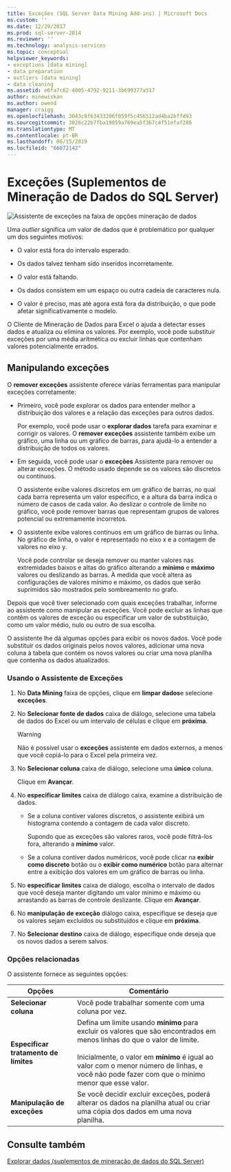 ```yaml
---
title: Exceções (SQL Server Data Mining Add-ins) | Microsoft Docs
ms.custom: ''
ms.date: 12/29/2017
ms.prod: sql-server-2014
ms.reviewer: ''
ms.technology: analysis-services
ms.topic: conceptual
helpviewer_keywords:
- exceptions [data mining]
- data preparation
- outliers [data mining]
- data cleaning
ms.assetid: e6fa7c62-4005-4792-9211-3b699377a517
author: minewiskan
ms.author: owend
manager: craigg
ms.openlocfilehash: 3043c8f63433396f059f5c456512ad4ba2bffd93
ms.sourcegitcommit: 3026c22b7fba19059a769ea5f367c4f51efaf286
ms.translationtype: MT
ms.contentlocale: pt-BR
ms.lasthandoff: 06/15/2019
ms.locfileid: "66072142"
---
```

# <a name="outliers-sql-server-data-mining-add-ins"></a>Exceções (Suplementos de Mineração de Dados do SQL Server)
  ![Assistente de exceções na faixa de opções mineração de dados](media/dmc-outliers.gif "Assistente de exceções na faixa de opções mineração de dados")  
  
 Uma *outlier* significa um valor de dados que é problemático por qualquer um dos seguintes motivos:  
  
-   O valor está fora do intervalo esperado.  
  
-   Os dados talvez tenham sido inseridos incorretamente.  
  
-   O valor está faltando.  
  
-   Os dados consistem em um espaço ou outra cadeia de caracteres nula.  
  
-   O valor é preciso, mas até agora está fora da distribuição, o que pode afetar significativamente o modelo.  
  
 O Cliente de Mineração de Dados para Excel o ajuda a detectar esses dados e atualiza ou elimina os valores. Por exemplo, você pode substituir exceções por uma média aritmética ou excluir linhas que contenham valores potencialmente errados.  
  
## <a name="handling-outliers"></a>Manipulando exceções  
 O **remover exceções** assistente oferece várias ferramentas para manipular exceções corretamente:  
  
-   Primeiro, você pode explorar os dados para entender melhor a distribuição dos valores e a relação das exceções para outros dados.  
  
     Por exemplo, você pode usar o **explorar dados** tarefa para examinar e corrigir os valores. O **remover exceções** assistente também exibe um gráfico, uma linha ou um gráfico de barras, para ajudá-lo a entender a distribuição de todos os valores.  
  
-   Em seguida, você pode usar o **exceções** Assistente para remover ou alterar exceções. O método usado depende se os valores são discretos ou contínuos.  
  
     O assistente exibe valores discretos em um gráfico de barras, no qual cada barra representa um valor específico, e a altura da barra indica o número de casos de cada valor. Ao deslizar o controle de limite no gráfico, você pode remover barras que representam grupos de valores potencial ou extremamente incorretos.  
  
-   O assistente exibe valores contínuos em um gráfico de barras ou linha. No gráfico de linha, o valor é representado no eixo x e a contagem de valores no eixo y.  
  
     Você pode controlar se deseja remover ou manter valores nas extremidades baixos e altas do gráfico alterando a **mínimo** e **máximo** valores ou deslizando as barras. À medida que você altera as configurações de valores mínimo e máximo, os dados que serão suprimidos são mostrados pelo sombreamento no grafo.  
  
 Depois que você tiver selecionado com quais exceções trabalhar, informe ao assistente como manipular as exceções. Você pode excluir as linhas que contêm os valores de exceção ou especificar um valor de substituição, como um valor médio, nulo ou outro de sua escolha.  
  
 O assistente lhe dá algumas opções para exibir os novos dados. Você pode substituir os dados originais pelos novos valores, adicionar uma nova coluna à tabela que contém os novos valores ou criar uma nova planilha que contenha os dados atualizados.  
  
### <a name="using-the-outlier-wizard"></a>Usando o Assistente de Exceções  
  
1.  No **Data Mining** faixa de opções, clique em **limpar dados**e selecione **exceções**.  
  
2.  No **Selecionar fonte de dados** caixa de diálogo, selecione uma tabela de dados do Excel ou um intervalo de células e clique em **próxima**.  
  
    > [!WARNING]  
    >  Não é possível usar o **exceções** assistente em dados externos, a menos que você copiá-lo para o Excel pela primeira vez.  
  
3.  No **Selecionar coluna** caixa de diálogo, selecione uma **único** coluna.  
  
     Clique em **Avançar**.  
  
4.  No **especificar limites** caixa de diálogo caixa, examine a distribuição de dados.  
  
    -   Se a coluna contiver valores discretos, o assistente exibirá um histograma contendo a contagem de cada valor discreto.  
  
         Supondo que as exceções são valores raros, você pode filtrá-los fora, alterando a **mínimo** valor.  
  
    -   Se a coluna contiver dados numéricos, você pode clicar na **exibir como discreto** botão ou o **exibir como numérico** botão para alternar entre a exibição dos valores em um gráfico de barras ou linha.  
  
5.  No **especificar limites** caixa de diálogo, escolha o intervalo de dados que você deseja manter digitando um valor mínimo e máximo ou arrastando as barras de controle deslizante. Clique em **Avançar**.  
  
6.  No **manipulação de exceção** diálogo caixa, especifique se deseja que os valores sejam excluídos ou substituídos e clique em **próxima**.  
  
7.  No **Selecionar destino** caixa de diálogo, especifique onde deseja que os novos dados a serem salvos.  
  
### <a name="related-options"></a>Opções relacionadas  
 O assistente fornece as seguintes opções:  
  
|**Opções**|**Comentário**|  
|-----------------|-----------------|  
|**Selecionar coluna**|Você pode trabalhar somente com uma coluna por vez.|  
|**Especificar tratamento de limites**|Defina um limite usando **mínimo** para excluir os valores que são encontrados em menos linhas do que o valor de limite.<br /><br /> Inicialmente, o valor em **mínimo** é igual ao valor com o menor número de linhas, e você não pode fazer com que o mínimo menor que esse valor.|  
|**Manipulação de exceções**|Se você decidir excluir exceções, poderá alterar os dados na planilha atual ou criar uma cópia dos dados em uma nova planilha.|  
  
## <a name="see-also"></a>Consulte também  
 [Explorar dados &#40;suplementos de mineração de dados do SQL Server&#41;](explore-data-sql-server-data-mining-add-ins.md)  
  
  
